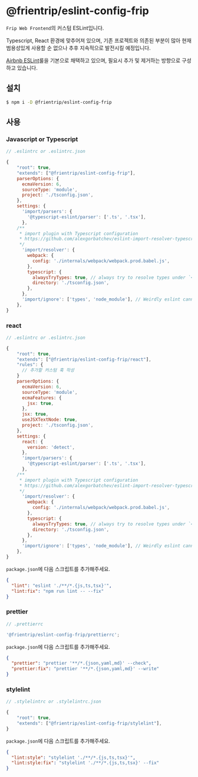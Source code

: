# @frientrip/eslint-config-frip

`Frip Web Frontend`의 커스텀 ESLint입니다.

Typescript, React 환경에 맞추어져 있으며, 기존 프로젝트와 의존된 부분이 많아 현재 범용성있게 사용할 순 없으나 추후 지속적으로 발전시킬 예정입니다.

[Airbnb ESLint](https://www.npmjs.com/package/eslint-config-airbnb)룰을 기본으로 채택하고 있으며, 필요시 추가 및 제거하는 방향으로 구성하고 있습니다.

## 설치

```bash
$ npm i -D @frientrip/eslint-config-frip
```

## 사용

### Javascript or Typescript

```javascript
// .eslintrc or .eslintrc.json

{
    "root": true,
    "extends": ["@frientrip/eslint-config-frip"],
    parserOptions: {
      ecmaVersion: 6,
      sourceType: 'module',
      project: './tsconfig.json',
    },
    settings: {
      'import/parsers': {
        '@typescript-eslint/parser': ['.ts', '.tsx'],
      },
    /**
     * import plugin with Typescript configuration
     * https://github.com/alexgorbatchev/eslint-import-resolver-typescript#configuration
     */
      'import/resolver': {
        webpack: {
          config: './internals/webpack/webpack.prod.babel.js',
        },
        typescript: {
          alwaysTryTypes: true, // always try to resolve types under `<root>@types` directory even it doesn't contain any source code, like `@types/unist`
          directory: './tsconfig.json',
        },
      },
      'import/ignore': ['types', 'node_module'], // Weirdly eslint cannot resolve exports in types folder (try removing this later)
    },
}
```

### react

```javascript
// .eslintrc or .eslintrc.json

{
    "root": true,
    "extends": ["@frientrip/eslint-config-frip/react"],
    "rules": {
      // 추가할 커스텀 훅 작성
    }
    parserOptions: {
      ecmaVersion: 6,
      sourceType: 'module',
      ecmaFeatures: {
        jsx: true,
      },
      jsx: true,
      useJSXTextNode: true,
      project: './tsconfig.json',
    },
    settings: {
      react: {
        version: 'detect',
      },
      'import/parsers': {
        '@typescript-eslint/parser': ['.ts', '.tsx'],
      },
    /**
     * import plugin with Typescript configuration
     * https://github.com/alexgorbatchev/eslint-import-resolver-typescript#configuration
     */
      'import/resolver': {
        webpack: {
          config: './internals/webpack/webpack.prod.babel.js',
        },
        typescript: {
          alwaysTryTypes: true, // always try to resolve types under `<root>@types` directory even it doesn't contain any source code, like `@types/unist`
          directory: './tsconfig.json',
        },
      },
      'import/ignore': ['types', 'node_module'], // Weirdly eslint cannot resolve exports in types folder (try removing this later)
    },
}
```

`package.json`에 다음 스크립트를 추가해주세요.

```json
{
  "lint": "eslint './**/*.{js,ts,tsx}'",
  "lint:fix": "npm run lint -- --fix"
}
```

### prettier

```javascript
// .prettierrc

'@frientrip/eslint-config-frip/prettierrc';
```

`package.json`에 다음 스크립트를 추가해주세요.

```json
{
  "prettier": "prettier '**/*.{json,yaml,md}' --check",
  "prettier:fix": "prettier '**/*.{json,yaml,md}' --write"
}
```

### stylelint

```javascript
// .stylelintrc or .stylelintrc.json

{
    "root": true,
    "extends": ["@frientrip/eslint-config-frip/stylelint"],
}
```

`package.json`에 다음 스크립트를 추가해주세요.

```json
{
  "lint:style": "stylelint './**/*.{js,ts,tsx}'",
  "lint:style:fix": "stylelint './**/*.{js,ts,tsx}' --fix"
}
```
